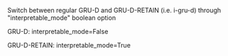 Switch between regular GRU-D and GRU-D-RETAIN (i.e. i-gru-d) through "interpretable_mode" boolean option

GRU-D: interpretable_mode=False

GRU-D-RETAIN: interpretable_mode=True

